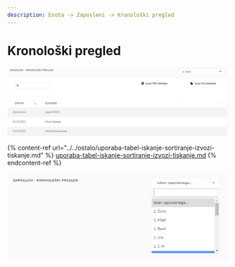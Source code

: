 ```yaml
---
description: Enota -> Zaposleni -> Kronološki pregled
---
```


# Kronološki pregled

![](../../.gitbook/assets/Enota_zaposleni_kronoloski_pregled_iskanje_2.PNG)

{% content-ref url="../../ostalo/uporaba-tabel-iskanje-sortiranje-izvozi-tiskanje.md" %}
[uporaba-tabel-iskanje-sortiranje-izvozi-tiskanje.md](../../ostalo/uporaba-tabel-iskanje-sortiranje-izvozi-tiskanje.md)
{% endcontent-ref %}



![](../../.gitbook/assets/Enota_zaposleni_kronoloski_pregled_iskanje.PNG)
